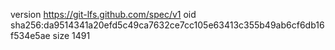 version https://git-lfs.github.com/spec/v1
oid sha256:da9514341a20efd5c49ca7632ce7cc105e63413c355b49ab6cf6db16f534e5ae
size 1491
